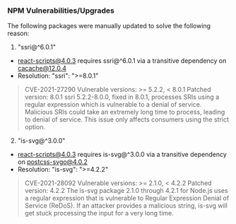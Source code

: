 ### NPM Vulnerabilities/Upgrades

The following packages were manually updated to solve the following reason:

1. "ssri@^6.0.1"
- react-scripts@4.0.3 requires ssri@^6.0.1 via a transitive dependency on cacache@12.0.4
- Resolution: "ssri": ">=8.0.1"

> CVE-2021-27290
Vulnerable versions: >= 5.2.2, < 8.0.1
Patched version: 8.0.1
ssri 5.2.2-8.0.0, fixed in 8.0.1, processes SRIs using a regular expression which is vulnerable to a denial of service. Malicious SRIs could take an extremely long time to process, leading to denial of service. This issue only affects consumers using the strict option.


2. "is-svg@^3.0.0"
- react-scripts@4.0.3 requires is-svg@^3.0.0 via a transitive dependency on postcss-svgo@4.0.2
- Resolution: "is-svg": ">=4.2.2"

> CVE-2021-28092
Vulnerable versions: >= 2.1.0, < 4.2.2
Patched version: 4.2.2
The is-svg package 2.1.0 through 4.2.1 for Node.js uses a regular expression that is vulnerable to Regular Expression Denial of Service (ReDoS). If an attacker provides a malicious string, is-svg will get stuck processing the input for a very long time.